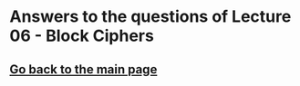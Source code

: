 # Answers to the questions of Lecture 06 - Block Ciphers

## [Go back to the main page](../Possible_Questions.md)